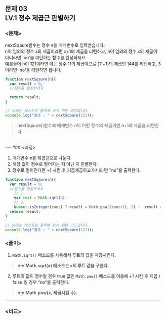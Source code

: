 ## 문제 03 <br> LV.1 정수 제곱근 판별하기
### <문제>

nextSqaure함수는 정수 n을 매개변수로 입력받습니다.<br>
n이 임의의 정수 x의 제곱이라면 x+1의 제곱을 리턴하고, n이 임의의 정수 x의 제곱이 아니라면 'no'을 리턴하는 함수를 완성하세요.<br>
예를들어 n이 121이라면 이는 정수 11의 제곱이므로 (11+1)의 제곱인 144를 리턴하고, 3이라면 'no'을 리턴하면 됩니다.

```js
function nextSqaure(n){
  var result = 0;
  //함수를 완성하세요

  return result;
}

// 아래는 테스트로 출력해 보기 위한 코드입니다.
console.log("결과 : " + nextSqaure(121));
```

> nextSqaure()함수에 매개변수 n이 어떤 정수의 제곱이면 n+1의 제곱을 리턴한다.

<br> 
---
### <과정>

1. 매개변수 n을 제곱근으로 나눈다.
2. 해당 값이 정수로 떨어지는 지 아닌 지 판별한다.
3. 정수로 떨어진다면 +1 시킨 후 거듭제곱하고 아니라면 "no"를 출력한다.

```js
function nextSqaure(n){
  var result = 0;
  //함수를 완성하세요
  	// 1.
	var root = Math.sqrt(n);
	// 2.
	Number.isInteger(root) ? result = Math.pow((root+1), 2) :  result ="no";
  return result;
}

// 아래는 테스트로 출력해 보기 위한 코드입니다.
console.log("결과 : " + nextSqaure(121));

```
### <풀이>

1. `Math.sqrt()` 메소드를 사용해서 루트의 값을 저장시킨다.

>  **※※ Math.sqrt(x) 메소드는 x의 루트 값을 구한다.**

2. 루트의 값이 정수일 경우 true 값인 `Math.pow()` 메소드를 이용해 +1 시킨 후 제곱 / false 일 경우 "no"를 출력한다.

> **※※ Math.pow(x, 제곱시킬 수).**

---

### <비교>
